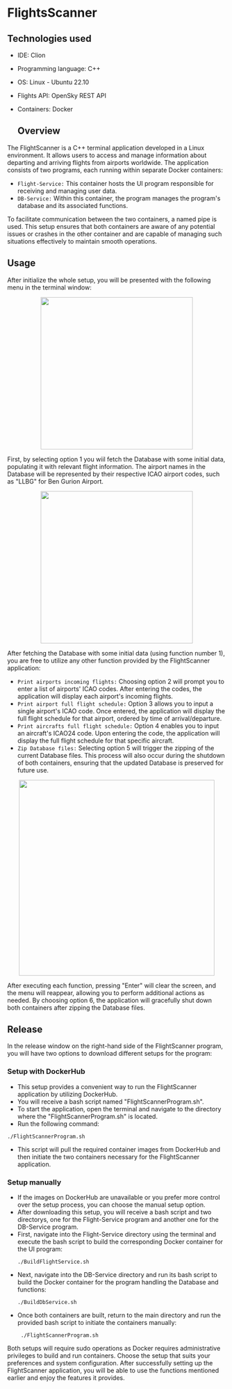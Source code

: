 # FlightsScanner

## Technologies used

* IDE: Clion
* Programming language: C++ 
* OS: Linux - Ubuntu 22.10
* Flights API: OpenSky REST API
* Containers: Docker

  ## Overview

 The FlightScanner is a C++ terminal application developed in a Linux environment. It allows users to access and manage information about departing and arriving 
 flights from airports worldwide. The application consists of two programs, each running within separate Docker containers:
  * `Flight-Service:` This container hosts the UI program responsible for receiving and managing user data.
  * `DB-Service:` Within this container, the program manages the program's database and its associated functions.

  To facilitate communication between the two containers, a named pipe is used. This setup ensures that both containers are aware of any potential issues or crashes
  in the other container and are capable of managing such situations effectively to maintain smooth operations.

  ## Usage

  After initialize the whole setup, you will be presented with the following menu in the terminal window:
 <p align="center">
  <img src="https://github.com/RoyToledano/ReverseTicTacToe/assets/102805117/a37136ca-3db7-4b8e-99e4-0f7b8eab46e1" width="350">
  </p>

  First, by selecting option 1 you wiil fetch the Database with some initial data, populating it with relevant flight information. The airport names in the Database will be represented by their respective ICAO airport codes, such as "LLBG" for Ben Gurion Airport.

 <p align="center">
  <img src="https://github.com/RoyToledano/ReverseTicTacToe/assets/102805117/35cf4ca7-a9c7-457e-8767-20b4bf571c52" width="350">
  </p>
  
After fetching the Database with some initial data (using function number 1), you are free to utilize any other function provided by the FlightScanner application:
  * `Print airports incoming flights:` Choosing option 2 will prompt you to enter a list of airports' ICAO codes. After entering the codes, the application will display each airport's incoming flights.
  * `Print airport full flight schedule:` Option 3 allows you to input a single airport's ICAO code. Once entered, the application will display the full flight schedule for that airport, ordered by time of arrival/departure.
  * `Print aircrafts full flight schedule:` Option 4 enables you to input an aircraft's ICAO24 code. Upon entering the code, the application will display the full flight schedule for that specific aircraft.
  * `Zip Database files:` Selecting option 5 will trigger the zipping of the current Database files. This process will also occur during the shutdown of both containers, ensuring that the updated Database is preserved for future use.

 <p align="center">
  <img src="https://github.com/RoyToledano/ReverseTicTacToe/assets/102805117/08e190db-6f11-44d5-968f-79f5fc99e889" width="450">
  </p>

 After executing each function, pressing "Enter" will clear the screen, and the menu will reappear, allowing you to perform additional actions as needed.
 By choosing option 6, the application will gracefully shut down both containers after zipping the Database files.

 ## Release

In the release window on the right-hand side of the FlightScanner program, you will have two options to download different setups for the program:

### Setup with DockerHub
 * This setup provides a convenient way to run the FlightScanner application by utilizing DockerHub.
 * You will receive a bash script named "FlightScannerProgram.sh".
 * To start the application, open the terminal and navigate to the directory where the "FlightScannerProgram.sh" is located.
 * Run the following command:
 ```
 ./FlightScannerProgram.sh
 ```
 * This script will pull the required container images from DockerHub and then initiate the two containers necessary for the FlightScanner application.

### Setup manually

 * If the images on DockerHub are unavailable or you prefer more control over the setup process, you can choose the manual setup option.
 * After downloading this setup, you will receive a bash script and two directorys, one for the Flight-Service program and another one for the DB-Service program.
 * First, navigate into the Flight-Service directory using the terminal and execute the bash script to build the corresponding Docker container for the UI program: 
   ```
   ./BuildFlightService.sh
   ```
 * Next, navigate into the DB-Service directory and run its bash script to build the Docker container for the program handling the Database and functions:
   ```
   ./BuildDbService.sh
   ```
 * Once both containers are built, return to the main directory and run the provided bash script to initiate the containers manually:
   ```
    ./FlightScannerProgram.sh
   ```
   

Both setups will require sudo operations as Docker requires administrative privileges to build and run containers. Choose the setup that suits your preferences and system configuration. After successfully setting up the FlightScanner application, you will be able to use the functions mentioned earlier and enjoy the features it provides.

